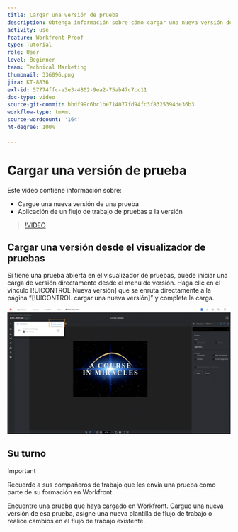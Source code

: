 ```yaml
---
title: Cargar una versión de prueba
description: Obtenga información sobre cómo cargar una nueva versión de una prueba y aplicar un flujo de trabajo de pruebas a la versión en  [!DNL  Workfront].
activity: use
feature: Workfront Proof
type: Tutorial
role: User
level: Beginner
team: Technical Marketing
thumbnail: 336096.png
jira: KT-8836
exl-id: 57774ffc-a3e3-4802-9ea2-75ab47c7cc11
doc-type: video
source-git-commit: bbdf99c6bc1be714077fd94fc3f8325394de36b3
workflow-type: tm+mt
source-wordcount: '164'
ht-degree: 100%

---
```


# Cargar una versión de prueba

Este vídeo contiene información sobre:

* Cargue una nueva versión de una prueba
* Aplicación de un flujo de trabajo de pruebas a la versión

>[!VIDEO](https://video.tv.adobe.com/v/336096/?quality=12&learn=on&enablevpops=1)

## Cargar una versión desde el visualizador de pruebas

Si tiene una prueba abierta en el visualizador de pruebas, puede iniciar una carga de versión directamente desde el menú de versión. Haga clic en el vínculo [!UICONTROL Nueva versión] que se enruta directamente a la página “[!UICONTROL cargar una nueva versión]” y complete la carga.

![Una imagen del visualizador de pruebas con el menú de versión expandido en la esquina superior izquierda y el vínculo [!UICONTROL Nueva versión] resaltado.](assets/upload-version-from-viewer.png)

## Su turno

>[!IMPORTANT]
>
>Recuerde a sus compañeros de trabajo que les envía una prueba como parte de su formación en Workfront.

Encuentre una prueba que haya cargado en Workfront. Cargue una nueva versión de esa prueba, asigne una nueva plantilla de flujo de trabajo o realice cambios en el flujo de trabajo existente.

<!--
### Learn more 
* Create a new version of a proof
-->
